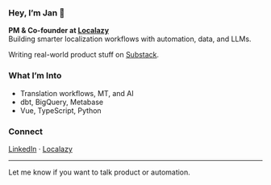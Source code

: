 ### Hey, I’m Jan 👋  

**PM & Co-founder at [Localazy](https://localazy.com)**  
Building smarter localization workflows with automation, data, and LLMs.  

Writing real-world product stuff on [Substack](https://realproductwork.substack.com).

### What I’m Into  
- Translation workflows, MT, and AI  
- dbt, BigQuery, Metabase  
- Vue, TypeScript, Python  

### Connect  
[LinkedIn](https://www.linkedin.com/in/xbilek18/) · [Localazy](https://localazy.com)

---

Let me know if you want to talk product or automation.
